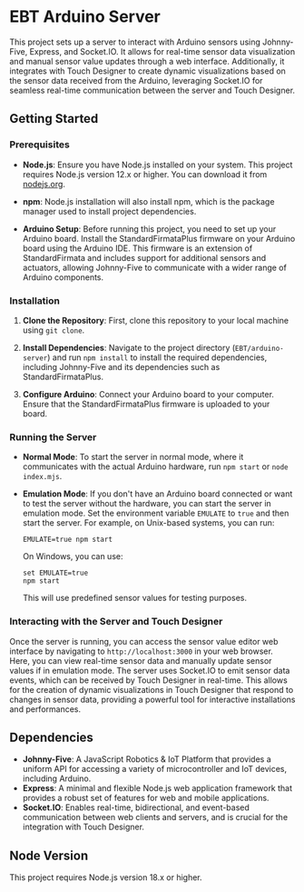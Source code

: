 # EBT Arduino Server

This project sets up a server to interact with Arduino sensors using Johnny-Five, Express, and Socket.IO. It allows for real-time sensor data visualization and manual sensor value updates through a web interface. Additionally, it integrates with Touch Designer to create dynamic visualizations based on the sensor data received from the Arduino, leveraging Socket.IO for seamless real-time communication between the server and Touch Designer.

## Getting Started

### Prerequisites

- **Node.js**: Ensure you have Node.js installed on your system. This project requires Node.js version 12.x or higher. You can download it from [nodejs.org](https://nodejs.org/).

- **npm**: Node.js installation will also install npm, which is the package manager used to install project dependencies.

- **Arduino Setup**: Before running this project, you need to set up your Arduino board. Install the StandardFirmataPlus firmware on your Arduino board using the Arduino IDE. This firmware is an extension of StandardFirmata and includes support for additional sensors and actuators, allowing Johnny-Five to communicate with a wider range of Arduino components.

### Installation

1. **Clone the Repository**: First, clone this repository to your local machine using `git clone`.

2. **Install Dependencies**: Navigate to the project directory (`EBT/arduino-server`) and run `npm install` to install the required dependencies, including Johnny-Five and its dependencies such as StandardFirmataPlus.

3. **Configure Arduino**: Connect your Arduino board to your computer. Ensure that the StandardFirmataPlus firmware is uploaded to your board.

### Running the Server

- **Normal Mode**: To start the server in normal mode, where it communicates with the actual Arduino hardware, run `npm start` or `node index.mjs`.

- **Emulation Mode**: If you don't have an Arduino board connected or want to test the server without the hardware, you can start the server in emulation mode. Set the environment variable `EMULATE` to `true` and then start the server. For example, on Unix-based systems, you can run:

  ```
  EMULATE=true npm start
  ```

  On Windows, you can use:

  ```
  set EMULATE=true
  npm start
  ```

  This will use predefined sensor values for testing purposes.

### Interacting with the Server and Touch Designer

Once the server is running, you can access the sensor value editor web interface by navigating to `http://localhost:3000` in your web browser. Here, you can view real-time sensor data and manually update sensor values if in emulation mode. The server uses Socket.IO to emit sensor data events, which can be received by Touch Designer in real-time. This allows for the creation of dynamic visualizations in Touch Designer that respond to changes in sensor data, providing a powerful tool for interactive installations and performances.

## Dependencies

- **Johnny-Five**: A JavaScript Robotics & IoT Platform that provides a uniform API for accessing a variety of microcontroller and IoT devices, including Arduino.
- **Express**: A minimal and flexible Node.js web application framework that provides a robust set of features for web and mobile applications.
- **Socket.IO**: Enables real-time, bidirectional, and event-based communication between web clients and servers, and is crucial for the integration with Touch Designer.

## Node Version

This project requires Node.js version 18.x or higher.

